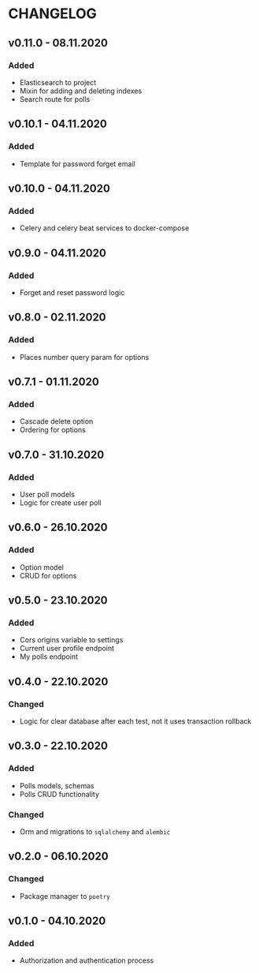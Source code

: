 # CHANGELOG

## v0.11.0 - 08.11.2020

### Added

* Elasticsearch to project
* Mixin for adding and deleting indexes
* Search route for polls

## v0.10.1 - 04.11.2020

### Added

* Template for password forget email

## v0.10.0 - 04.11.2020

### Added

* Celery and celery beat services to docker-compose

## v0.9.0 - 04.11.2020

### Added

* Forget and reset password logic

## v0.8.0 - 02.11.2020

### Added

* Places number query param for options

## v0.7.1 - 01.11.2020

### Added

* Cascade delete option
* Ordering for options

## v0.7.0 - 31.10.2020

### Added

* User poll models
* Logic for create user poll

## v0.6.0 - 26.10.2020

### Added

* Option model
* CRUD for options

## v0.5.0 - 23.10.2020

### Added

* Cors origins variable to settings
* Current user profile endpoint
* My polls endpoint

## v0.4.0 - 22.10.2020

### Changed

* Logic for clear database after each test, not it uses transaction rollback

## v0.3.0 - 22.10.2020

### Added

* Polls models, schemas
* Polls CRUD functionality

### Changed

* Orm and migrations to `sqlalchemy` and `alembic`

## v0.2.0 - 06.10.2020

### Changed

* Package manager to `poetry`

## v0.1.0 - 04.10.2020

### Added

* Authorization and authentication process